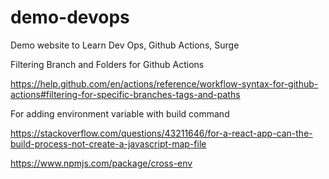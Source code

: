 # demo-devops
Demo website to Learn Dev Ops, Github Actions, Surge


Filtering Branch and Folders for Github Actions

https://help.github.com/en/actions/reference/workflow-syntax-for-github-actions#filtering-for-specific-branches-tags-and-paths

For adding environment variable with build command

https://stackoverflow.com/questions/43211646/for-a-react-app-can-the-build-process-not-create-a-javascript-map-file

https://www.npmjs.com/package/cross-env